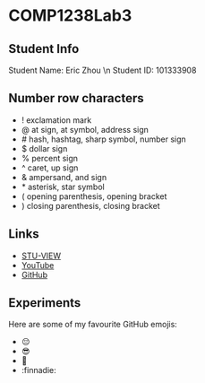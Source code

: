 # COMP1238Lab3

## Student Info
Student Name: Eric Zhou \n
Student ID: 101333908

## Number row characters
- ! exclamation mark
- @ at sign, at symbol, address sign
- \# hash, hashtag, sharp symbol, number sign
- $ dollar sign
- % percent sign
- ^ caret, up sign
- & ampersand, and sign
- \* asterisk, star symbol
- ( opening parenthesis, opening bracket
- ) closing parenthesis, closing bracket

## Links
- [STU-VIEW](https://stuview.georgebrown.ca/)
- [YouTube](https://www.youtube.com/)
- [GitHub](https://github.com/)

## Experiments
Here are some of my favourite GitHub emojis:
- :pensive:
- :sunglasses:
- :eyes:
- :finnadie:
